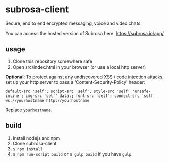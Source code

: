 subrosa-client
==============

Secure, end to end encrypted messaging, voice and video chats.

You can access the hosted version of Subrosa here: https://subrosa.io/app/

usage
-----

1. Clone this repository somewhere safe
2. Open src/index.html in your browser (or use a local http server)

**Optional**: To protect against any undiscovered XSS / code injection attacks, set up your http server to pass a 'Content-Security-Policy' header:

    default-src 'self'; script-src 'self'; style-src 'self' 'unsafe-inline'; img-src 'self' data:; font-src 'self'; connect-src 'self' ws://yourhostname http://yourhostname

Replace `yourhostname`.

build
-----

1. Install nodejs and npm
2. Clone subrosa-client
3. `$ npm install`
4. `$ npm run-script build` or `$ gulp build` if you have `gulp`.



